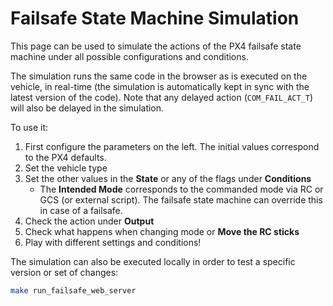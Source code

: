 # Failsafe State Machine Simulation

<Badge type="tip" text="PX4 v1.14" />

This page can be used to simulate the actions of the PX4 failsafe state machine under all possible configurations and conditions.

The simulation runs the same code in the browser as is executed on the vehicle, in real-time (the simulation is automatically kept in sync with the latest version of the code).
Note that any delayed action (`COM_FAIL_ACT_T`) will also be delayed in the simulation.

To use it:

1. First configure the parameters on the left.
   The initial values correspond to the PX4 defaults.
2. Set the vehicle type
3. Set the other values in the **State** or any of the flags under **Conditions**
   - The **Intended Mode** corresponds to the commanded mode via RC or GCS (or external script).
      The failsafe state machine can override this in case of a failsafe.
4. Check the action under **Output**
5. Check what happens when changing mode or **Move the RC sticks**
6. Play with different settings and conditions!

The simulation can also be executed locally in order to test a specific version or set of changes:

```sh
make run_failsafe_web_server
```

<iframe :src="withBase('/config/failsafe/index.html')" frameborder="0" height="1400px" style="text-align: center; margin-left: -20px; margin-right: -230px;" width="1200"></iframe>

<script setup>
import { withBase } from 'vitepress';
</script>

